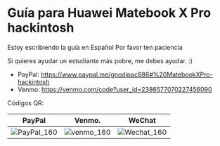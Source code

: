 # Guía para Huawei Matebook X Pro hackintosh

Estoy escribiendo la guía en Español
Por favor ten paciencia

Si quieres ayudar un estudiante más pobre, me debes ayudar. :)

- PayPal:
	https://www.paypal.me/gnodipac886#%20MatebookXPro-hackintosh
- Venmo:
	https://venmo.com/code?user_id=2386577070227456090
	
Códigos QR:

| PayPal                                                     | Venmo.                                                     | WeChat                                               |
| ---------------------------------------------------------- | ---------------------------------------------------------- | ---------------------------------------------------- |
| ![PayPal_160]( https://github.com/gnodipac886/MatebookXPro-hackintosh/blob/master/Help%20a%20Broke%20Student%20out/paypal.png?raw=true) | ![venmo_160](https://github.com/gnodipac886/MatebookXPro-hackintosh/blob/master/Help%20a%20Broke%20Student%20out/venmo.jpg?raw=true) | ![Wechat_160](https://github.com/gnodipac886/MatebookXPro-hackintosh/blob/master/Help%20a%20Broke%20Student%20out/WeChat.jpg) |
